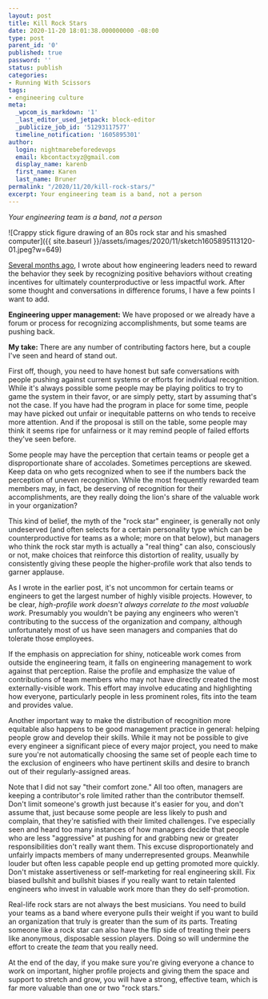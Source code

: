 ```yaml
---
layout: post
title: Kill Rock Stars
date: 2020-11-20 18:01:38.000000000 -08:00
type: post
parent_id: '0'
published: true
password: ''
status: publish
categories:
- Running With Scissors
tags:
- engineering culture
meta:
  _wpcom_is_markdown: '1'
  _last_editor_used_jetpack: block-editor
  _publicize_job_id: '51293117577'
  timeline_notification: '1605895301'
author:
  login: nightmarebeforedevops
  email: kbcontactxyz@gmail.com
  display_name: karenb
  first_name: Karen
  last_name: Bruner
permalink: "/2020/11/20/kill-rock-stars/"
excerpt: Your engineering team is a band, not a person
---
```

<!-- wp:paragraph {"fontSize":"medium"} -->

_Your engineering team is a band, not a person_

<!-- /wp:paragraph -->

<!-- wp:image {"id":1291,"sizeSlug":"large","linkDestination":"none"} -->

![Crappy stick figure drawing of an 80s rock star and his smashed computer]({{ site.baseurl }}/assets/images/2020/11/sketch1605895113120-01.jpeg?w=649)

<!-- /wp:image -->

<!-- wp:paragraph -->

[Several months ago](https://productionwithscissors.run/2020/08/21/tell-me-im-working-on-pretty-things/), I wrote about how engineering leaders need to reward the behavior they seek by recognizing positive behaviors without creating incentives for ultimately counterproductive or less impactful work. After some thought and conversations in difference forums, I have a few points I want to add.

<!-- /wp:paragraph -->

<!-- wp:paragraph -->

**Engineering upper management:** We have proposed or we already have a forum or process for recognizing accomplishments, but some teams are pushing back.

<!-- /wp:paragraph -->

<!-- wp:paragraph -->

**My take:** There are any number of contributing factors here, but a couple I've seen and heard of stand out.

<!-- /wp:paragraph -->

<!-- wp:paragraph -->

First off, though, you need to have honest but safe conversations with people pushing against current systems or efforts for individual recognition. While it's always possible some people may be playing politics to try to game the system in their favor, or are simply petty, start by assuming that's not the case. If you have had the program in place for some time, people may have picked out unfair or inequitable patterns on who tends to receive more attention. And if the proposal is still on the table, some people may think it seems ripe for unfairness or it may remind people of failed efforts they've seen before.

<!-- /wp:paragraph -->

<!-- wp:paragraph -->

Some people may have the perception that certain teams or people get a disproportionate share of accolades. Sometimes perceptions are skewed. Keep data on who gets recognized when to see if the numbers back the perception of uneven recognition. While the most frequently rewarded team members may, in fact, be deserving of recognition for their accomplishments, are they really doing the lion's share of the valuable work in your organization?

<!-- /wp:paragraph -->

<!-- wp:paragraph -->

This kind of belief, the myth of the "rock star" engineer, is generally not only undeserved (and often selects for a certain personality type which can be counterproductive for teams as a whole; more on that below), but managers who think the rock star myth is actually a "real thing" can also, consciously or not, make choices that reinforce this distortion of reality, usually by consistently giving these people the higher-profile work that also tends to garner applause.

<!-- /wp:paragraph -->

<!-- wp:paragraph -->

As I wrote in the earlier post, it's not uncommon for certain teams or engineers to get the largest number of highly visible projects. However, to be clear, _high-profile work doesn't always correlate to the most valuable work._ Presumably you wouldn't be paying any engineers who weren't contributing to the success of the organization and company, although unfortunately most of us have seen managers and companies that do tolerate those employees.

<!-- /wp:paragraph -->

<!-- wp:paragraph -->

If the emphasis on appreciation for shiny, noticeable work comes from outside the engineering team, it falls on engineering management to work against that perception. Raise the profile and emphasize the value of contributions of team members who may not have directly created the most externally-visible work. This effort may involve educating and highlighting how everyone, particularly people in less prominent roles, fits into the team and provides value.

<!-- /wp:paragraph -->

<!-- wp:paragraph -->

Another important way to make the distribution of recognition more equitable also happens to be good management practice in general: helping people grow and develop their skills. While it may not be possible to give every engineer a significant piece of every major project, you need to make sure you're not automatically choosing the same set of people each time to the exclusion of engineers who have pertinent skills and desire to branch out of their regularly-assigned areas.

<!-- /wp:paragraph -->

<!-- wp:paragraph -->

Note that I did not say "their comfort zone." All too often, managers are keeping a contributor's role limited rather than the contributor themself. Don't limit someone's growth just because it's easier for you, and don't assume that, just because some people are less likely to push and complain, that they're satisfied with their limited challenges. I've especially seen and heard too many instances of how managers decide that people who are less "aggressive" at pushing for and grabbing new or greater responsibilities don't really want them. This excuse disproportionately and unfairly impacts members of many underrepresented groups. Meanwhile louder but often less capable people end up getting promoted more quickly. Don't mistake assertiveness or self-marketing for real engineering skill. Fix biased bullshit and bullshit biases if you really want to retain talented engineers who invest in valuable work more than they do self-promotion.

<!-- /wp:paragraph -->

<!-- wp:paragraph -->

Real-life rock stars are not always the best musicians. You need to build your teams as a band where everyone pulls their weight if you want to build an organization that truly is greater than the sum of its parts. Treating someone like a rock star can also have the flip side of treating their peers like anonymous, disposable session players. Doing so will undermine the effort to create the _team_ that you really need.

<!-- /wp:paragraph -->

<!-- wp:paragraph -->

At the end of the day, if you make sure you're giving everyone a chance to work on important, higher profile projects and giving them the space and support to stretch and grow, you will have a strong, effective team, which is far more valuable than one or two "rock stars."

<!-- /wp:paragraph -->

